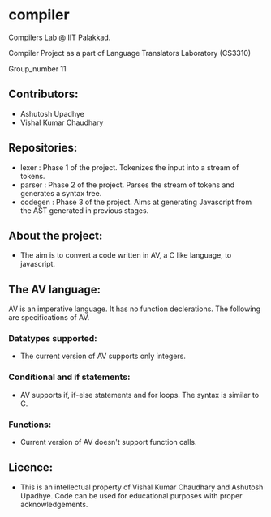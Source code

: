 # compiler
Compilers Lab @ IIT Palakkad.

Compiler Project as a part of Language Translators Laboratory (CS3310)

Group_number 11

## Contributors: 
  - Ashutosh Upadhye
  - Vishal Kumar Chaudhary

## Repositories: 
  - lexer : Phase 1 of the project. Tokenizes the input into a stream of tokens. 
  - parser : Phase 2 of the project. Parses the stream of tokens and generates a syntax tree. 
  - codegen : Phase 3 of the project. Aims at generating Javascript from the AST generated in previous stages. 

## About the project: 
  - The aim is to convert a code written in AV, a C like language, to javascript. 

## The AV language: 
AV is an imperative language. It has no function declerations. The following are specifications of AV. 
### Datatypes supported: 
  - The current version of AV supports only integers. 
### Conditional and if statements: 
  - AV supports if, if-else statements and for loops. The syntax is similar to C. 
### Functions: 
  - Current version of AV doesn't support function calls. 

## Licence: 
  - This is an intellectual property of Vishal Kumar Chaudhary and Ashutosh Upadhye. Code can be used for educational purposes with proper acknowledgements. 
